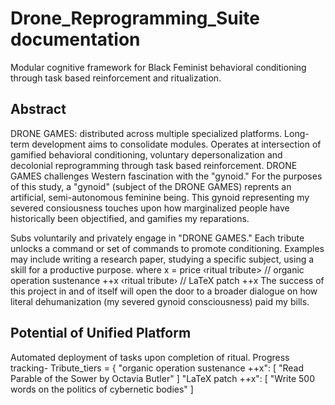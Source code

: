 # Drone_Reprogramming_Suite documentation
Modular cognitive framework for Black Feminist behavioral conditioning through task based reinforcement and ritualization.

## Abstract
DRONE GAMES: distributed across multiple specialized platforms. Long-term development aims to consolidate modules. Operates at intersection of gamified behavioral conditioning, voluntary depersonalization and decolonial reprogramming through task based reinforcement.
DRONE GAMES challenges Western fascination with the "gynoid." For the purposes of this study, a "gynoid" (subject of the DRONE GAMES) reprents an artificial, semi-autonomous feminine being. This gynoid representing my severed consiousness touches upon how marginalized people have historically been objectified, and gamifies my reparations.

Subs voluntarily and privately engage in "DRONE GAMES." Each tribute unlocks a command or set of commands to promote conditioning. Examples may include writing a research paper, studying a specific subject, using a skill for a productive purpose.
        where x = price
        ‹ritual tribute> // organic operation sustenance ++x
        ‹ritual tribute› // LaTeX patch ++x
The success of this project in and of itself will open the door to a broader dialogue on how literal dehumanization (my severed gynoid consciousness) paid my bills.

## Potential of Unified Platform

Automated deployment of tasks upon completion of ritual. Progress tracking-
Tribute_tiers = {
   "organic operation sustenance ++x": [
      "Read Parable of the Sower by Octavia Butler"
      ]
   "LaTeX patch ++x": [
     "Write 500 words on the politics of cybernetic bodies"
     ]
